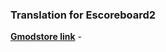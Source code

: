 ### Translation for Escoreboard2

**[Gmodstore link](https://www.gmodstore.com/market/view/escoreboard-2-premium-scoreboard-for-your-server)** -
